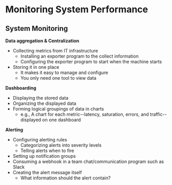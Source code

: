 # Monitoring System Performance

## System Monitoring

**Data aggregation & Centralization**

* Collecting metrics from IT infrastructure
    * Installing an exporter program to the collect information
    * Configuring the exporter program to start when the machine starts
* Storing it in one place
    * It makes it easy to manage and configure
    * You only need one tool to view data

**Dashboarding**

* Displaying the stored data
* Organizing the displayed data
* Forming logical groupings of data in charts
    * e.g., A chart for each metric--latency, saturation, errors, and traffic--displayed on one dashboard

**Alerting**

* Configuring alerting rules
    * Categorizing alerts into severity levels
    * Telling alerts when to fire
* Setting up notification groups
* Consuming a webhook in a team chat/communication program such as Slack
* Creating the alert message itself
    * What information should the alert contain?